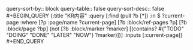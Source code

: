 query-sort-by:: block
query-table:: false
query-sort-desc:: false
#+BEGIN_QUERY
{:title "KR内容"
 :query [:find (pull ?b [*])
         :in $ ?current-page
         :where
         [?p :page/name ?current-page]
         [?b :block/ref-pages ?p]
         [?b :block/page ?bp]
         (not [?b :block/marker ?marker]
         [(contains? #{"TODO" "DOING" "DONE" "LATER" "NOW"} ?marker)])]
 :inputs [:current-page]}
#+END_QUERY
